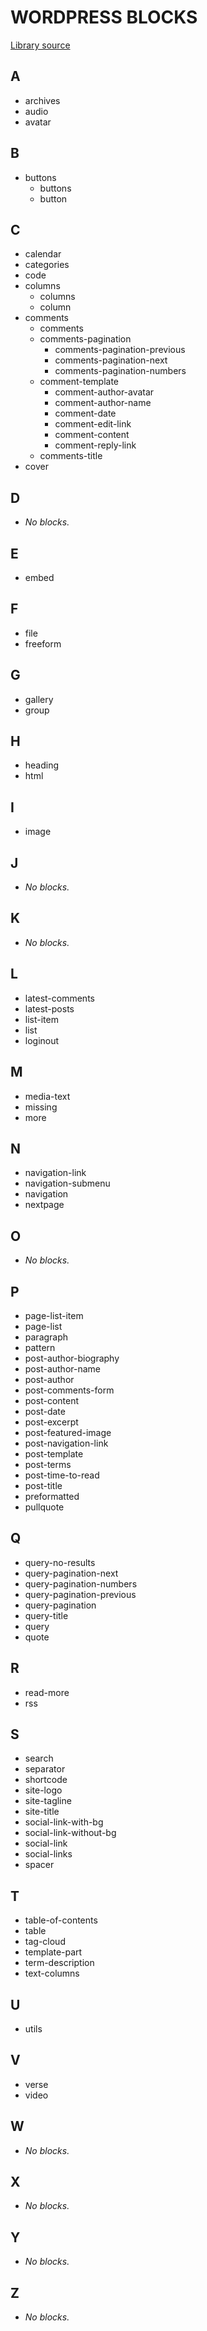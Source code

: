 # WORDPRESS BLOCKS
[Library source](https://github.com/WordPress/gutenberg/tree/trunk/packages/block-library/src)

## A

* archives
* audio
* avatar

## B

* buttons
  * buttons
  * button

## C

* calendar
* categories
* code
* columns
  * columns
  * column
* comments
  * comments
  * comments-pagination
    * comments-pagination-previous
    * comments-pagination-next
    * comments-pagination-numbers
  * comment-template
    * comment-author-avatar
    * comment-author-name
    * comment-date
    * comment-edit-link
    * comment-content
    * comment-reply-link
  * comments-title
* cover

## D

* *No blocks.*

## E

* embed

## F

* file
* freeform

## G

* gallery
* group

## H

* heading
* html

## I

* image

## J

* *No blocks.*

## K

* *No blocks.*

## L

* latest-comments
* latest-posts
* list-item
* list
* loginout

## M

* media-text
* missing
* more

## N

* navigation-link
* navigation-submenu
* navigation
* nextpage

## O

* *No blocks.*

## P

* page-list-item
* page-list
* paragraph
* pattern
* post-author-biography
* post-author-name
* post-author
* post-comments-form
* post-content
* post-date
* post-excerpt
* post-featured-image
* post-navigation-link
* post-template
* post-terms
* post-time-to-read
* post-title
* preformatted
* pullquote

## Q

* query-no-results
* query-pagination-next
* query-pagination-numbers
* query-pagination-previous
* query-pagination
* query-title
* query
* quote

## R

* read-more
* rss

## S

* search
* separator
* shortcode
* site-logo
* site-tagline
* site-title
* social-link-with-bg
* social-link-without-bg
* social-link
* social-links
* spacer

## T

* table-of-contents
* table
* tag-cloud
* template-part
* term-description
* text-columns

## U

* utils

## V

* verse
* video

## W

* *No blocks.*

## X

* *No blocks.*

## Y

* *No blocks.*

## Z

* *No blocks.*